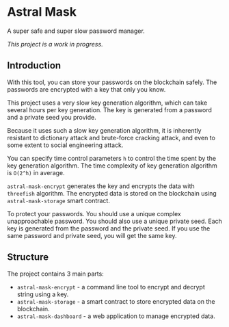 # Astral Mask

A super safe and super slow password manager.

*This project is a work in progress.*

## Introduction

With this tool, you can store your passwords on the blockchain safely. The passwords are encrypted with a key that only you know.

This project uses a very slow key generation algorithm, which can take several hours per key generation. The key is generated from a password and a private seed you provide.

Because it uses such a slow key generation algorithm, it is inherently resistant to dictionary attack and brute-force cracking attack, and even to some extent to social engineering attack.

You can specify time control parameters `h` to control the time spent by the key generation algorithm. The time complexity of key generation algorithm is `O(2^h)` in average.

`astral-mask-encrypt` generates the key and encrypts the data with `threefish` algorithm. The encrypted data is stored on the blockchain using `astral-mask-storage` smart contract.

To protect your passwords. You should use a unique complex unapproachable password. You should also use a unique private seed. Each key is generated from the password and the private seed. If you use the same password and private seed, you will get the same key.

## Structure

The project contains 3 main parts:

+ `astral-mask-encrypt` - a command line tool to encrypt and decrypt string using a key.
+ `astral-mask-storage` - a smart contract to store encrypted data on the blockchain.
+ `astral-mask-dashboard` - a web application to manage encrypted data.
